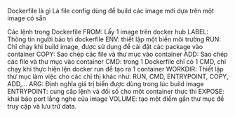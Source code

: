 Dockerfile là gì
Là file config dùng để build các image mới dựa trên một image có sẵn

Các lệnh trong Dockerfile
FROM: Lấy 1 image trên docker hub
LABEL: Thông tin người bảo trì dockerfile
ENV: thiết lập một biến môi trường
RUN: Chỉ chạy khi build image, được sử dụng để cài đặt các package vào container
COPY: Sao chép các file và thư mục vào container
ADD: Sao chép các file và thư mục vào container
CMD: trong 1 Dockerfile chỉ có 1 CMD, chỉ chạy khi thực hiện lện docker run để tạo ra 1 container
WORKDIR: Thiết lập thư mục làm việc cho các chỉ thị khác như: RUN, CMD, ENTRYPOINT, COPY, ADD,…
ARG: Định nghĩa giá trị biến được dùng trong lúc build image
ENTRYPOINT: cung cấp lệnh và đối số cho một container thực thi
EXPOSE: khai báo port lắng nghe của image
VOLUME: tạo một điểm gắn thư mục để truy cập và lưu trữ data.
